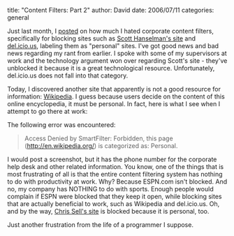 
title: "Content Filters: Part 2"
author: David
date: 2006/07/11
categories: general

Just last month, I [posted](http://www.mohundro.com/blog/PermaLink,guid,65f517c5-9ad6-485b-a512-7c3797b84f08.aspx) on how much I hated corporate content filters, specifically for blocking sites such as [Scott Hanselman's site](http://www.hanselman.com/blog) and [del.icio.us](http://del.icio.us/), labeling them as "personal" sites. I've got good news and bad news regarding my rant from earlier. I spoke with some of my supervisors at work and the technology argument won over regarding Scott's site - they've unblocked it because it is a great technological resource. Unfortunately, del.icio.us does not fall into that category.

Today, I discovered another site that apparently is not a good resource for information: [Wikipedia](http://en.wikipedia.org/). I guess because users decide on the content of this online encyclopedia, it must be personal. In fact, here is what I see when I attempt to go there at work:

The following error was encountered: 

> Access Denied by SmartFilter: Forbidden, this page (http://en.wikipedia.org/) is categorized as: Personal.

I would post a screenshot, but it has the phone number for the corporate help desk and other related information. You know, one of the things that is most frustrating of all is that the entire content filtering system has nothing to do with productivity at work. Why? Because ESPN.com isn't blocked. And no, my company has NOTHING to do with sports. Enough people would complain if ESPN were blocked that they keep it open, while blocking sites that are actually beneficial to work, such as Wikipedia and del.icio.us. Oh, and by the way, [Chris Sell's site](http://www.sellsbrothers.com) is blocked because it is personal, too.

Just another frustration from the life of a programmer I suppose.

